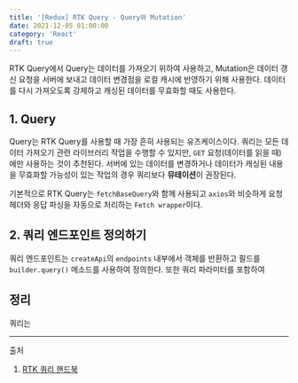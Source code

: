 ```yaml
---
title: '[Redux] RTK Query - Query와 Mutation'
date: 2021-12-05 01:00:00
category: 'React'
draft: true
---
```


RTK Query에서 Query는 데이터를 가져오기 위하여 사용하고, Mutation은 데이터 갱신 요청을 서버에 보내고 데이터 변경점을 로컬 캐시에 반영하기 위해 사용한다. 데이터를 다시 가져오도록 강제하고 캐싱된 데이터를 무효화할 때도 사용한다.

## 1. Query

Query는 RTK Query를 사용할 때 가장 흔히 사용되는 유즈케이스이다. 쿼리는 모든 데이터 가져오기 관련 라이브러리 작업을 수행할 수 있지만, `GET` 요청(데이터를 읽을 때)에만 사용하는 것이 추천된다. 서버에 있는 데이터를 변경하거나 데이터가 캐싱된 내용을 무효화할 가능성이 있는 작업의 경우 쿼리보다 **뮤테이션**이 권장된다.

기본적으로 RTK Query는 `fetchBaseQuery`와 함께 사용되고 `axios`와 비슷하게 요청 헤더와 응답 파싱을 자동으로 처리하는 `Fetch wrapper`이다.

## 2. 쿼리 엔드포인트 정의하기

쿼리 엔드포인트는 `createApi`의 `endpoints` 내부에서 객체를 반환하고 필드를 `builder.query()` 메소드를 사용하여 정의한다. 또한 쿼리 파라미터를 포함하여

## 정리

쿼리는

---

출처

1. [RTK 쿼리 핸드북](https://raejoonee.gitbook.io/rtk-query/rtk-query)
